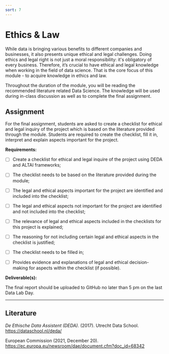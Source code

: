 ```yaml
---
sort: 7
---
```


# __Ethics & Law__

While data is bringing various benefits to different companies and businesses, it also presents unique ethical and legal challenges. Doing ethics and legal right is not just a moral responsibility: it's obligatory of every business. Therefore, it’s crucial to have ethical and legal knowledge when working in the field of data science. That is the core focus of this module - to acquire knowledge in ethics and law.

Throughout the duration of the module, you will be reading the recommended literature related Data Science. The knowledge will be used during in-class discussion as well as to complete the final assignment.

## __Assignment__

For the final assignment, students are asked to create a checklist for ethical and legal inquiry of the project which is based on the literature provided through the module.  Students are required to create the checklist, fill it in, interpret and explain aspects important for the project.  

__Requirements:__

- [ ] Create a checklist for ethical and legal inquire of the project using DEDA and ALTAI frameworks;

- [ ] The checklist needs to be based on the literature provided during the module;

- [ ] The legal and ethical aspects important for the project are identified and included into the checklist;

- [ ] The legal and ethical aspects not important for the project are identified and not included into the checklist;

- [ ] The relevance of legal and ethical aspects included in the checklists for this project is explained;

- [ ] The reasoning for not including certain legal and ethical aspects in the checklist is justified;

- [ ] The checklist needs to be filled in;

- [ ] Provides evidence and explanations of legal and ethical decision-making for aspects within the checklist (if possible).  

__Deliverable(s):__

The final report should be uploaded to GitHub no later than 5 pm on the last Data Lab Day.

***

## __Literature__

*De Ethische Data Assistent (DEDA).* (2017). Utrecht Data School. https://dataschool.nl/deda/

European Commission (2021, December 20). https://ec.europa.eu/newsroom/dae/document.cfm?doc_id=68342


